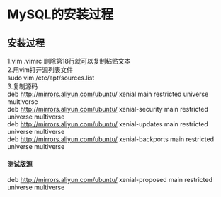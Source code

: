 # MySQL的安装过程  
## 安装过程
1.vim .vimrc 删除第18行就可以复制粘贴文本  
2.用vim打开源列表文件    
sudo vim /etc/apt/sources.list    
3.复制源码  
deb http://mirrors.aliyun.com/ubuntu/ xenial main restricted universe multiverse  
deb http://mirrors.aliyun.com/ubuntu/ xenial-security main restricted universe multiverse  
deb http://mirrors.aliyun.com/ubuntu/ xenial-updates main restricted universe multiverse  
deb http://mirrors.aliyun.com/ubuntu/ xenial-backports main restricted universe multiverse    
#### 测试版源  
deb http://mirrors.aliyun.com/ubuntu/ xenial-proposed main restricted universe multiverse  

